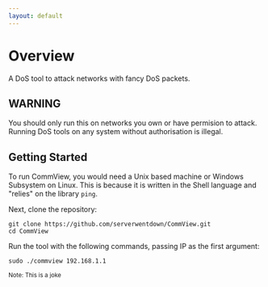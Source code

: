```yaml
---
layout: default
---
```


# Overview

A DoS tool to attack networks with fancy DoS packets.

## WARNING

You should only run this on networks you own or have permision to attack. Running DoS tools on any system without authorisation is illegal. 

## Getting Started

To run CommView, you would need a Unix based machine or Windows Subsystem on Linux. This is because it is written in the Shell language and "relies" on the library `ping`. 

Next, clone the repository:

```
git clone https://github.com/serverwentdown/CommView.git
cd CommView
```

Run the tool with the following commands, passing IP as the first argument:

```
sudo ./commview 192.168.1.1
```

<small>Note: This is a joke</small>
